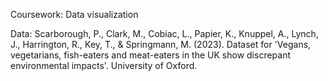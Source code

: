 Coursework: Data visualization

Data: Scarborough, P., Clark, M., Cobiac, L., Papier, K., Knuppel, A., Lynch, J., Harrington, R., Key, T., & Springmann, M. (2023). Dataset for 'Vegans, vegetarians, fish-eaters and meat-eaters in the UK show discrepant environmental impacts'. University of Oxford.
